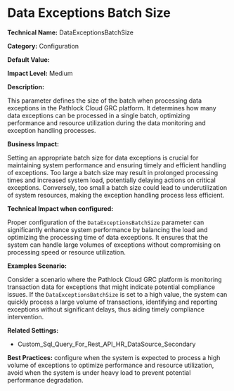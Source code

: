 # Data Exceptions Batch Size

**Technical Name:** DataExceptionsBatchSize

**Category:** Configuration

**Default Value:**

**Impact Level:** Medium

**Description:**

This parameter defines the size of the batch when processing data exceptions in the Pathlock Cloud GRC platform. It determines how many data exceptions can be processed in a single batch, optimizing performance and resource utilization during the data monitoring and exception handling processes.

**Business Impact:**

Setting an appropriate batch size for data exceptions is crucial for maintaining system performance and ensuring timely and efficient handling of exceptions. Too large a batch size may result in prolonged processing times and increased system load, potentially delaying actions on critical exceptions. Conversely, too small a batch size could lead to underutilization of system resources, making the exception handling process less efficient.

**Technical Impact when configured:**

Proper configuration of the `DataExceptionsBatchSize` parameter can significantly enhance system performance by balancing the load and optimizing the processing time of data exceptions. It ensures that the system can handle large volumes of exceptions without compromising on processing speed or resource utilization.

**Examples Scenario:**

Consider a scenario where the Pathlock Cloud GRC platform is monitoring transaction data for exceptions that might indicate potential compliance issues. If the `DataExceptionsBatchSize` is set to a high value, the system can quickly process a large volume of transactions, identifying and reporting exceptions without significant delays, thus aiding timely compliance intervention.

**Related Settings:**

- Custom_Sql_Query_For_Rest_API_HR_DataSource_Secondary

**Best Practices:** configure when the system is expected to process a high volume of exceptions to optimize performance and resource utilization, avoid when the system is under heavy load to prevent potential performance degradation.